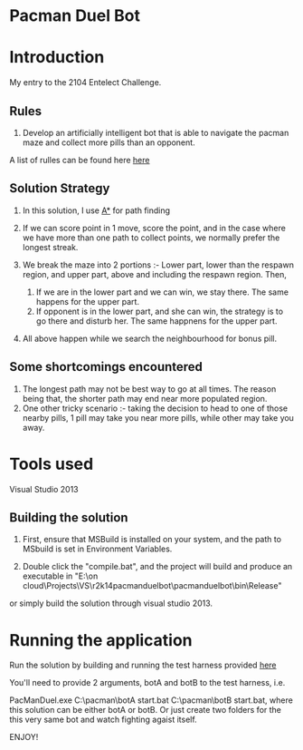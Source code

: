 Pacman Duel Bot
===============

# Introduction

My entry to the 2104 Entelect Challenge.


## Rules
1. Develop an artificially intelligent bot that is able to navigate the pacman maze and collect more pills than an opponent.

A list of rulles can be found here [here](http://challenge.entelect.co.za/DisplayLink.aspx?group=Rules&name=N/A)

## Solution Strategy

1. In this solution, I use [A*](http://en.wikipedia.org/wiki/A*_search_algorithm) for path finding 

2. If we can score point in 1 move, score the point, and in the case where we have more than one path to collect points, we normally prefer the longest streak.

3. We break the maze into 2 portions :- Lower part, lower than the respawn region, and upper part, above and including the respawn region. Then,
 
   1. If we are in the lower part and we can win, we stay there. The same happens for the upper part.
   2. If opponent is in the lower part, and she can win, the strategy is to go there and disturb her. The same happnens for the upper part.

4. All above happen while we search the neighbourhood for bonus pill.

## Some shortcomings encountered
1. The longest path may not be best way to go at all times. The reason being that, the shorter path may end near more populated region.
2. One other tricky scenario :- taking the decision to head to one of those nearby pills, 1 pill may take you near more pills, while other may take you away.

# Tools used

Visual Studio 2013

## Building the solution

1. First, ensure that MSBuild is installed on your system, and the path to MSbuild is set in Environment Variables.

2. Double click the "compile.bat", and the project will build and produce an executable in "E:\on cloud\Projects\VS\r2k14pacmanduelbot\pacmanduelbot\bin\Release"

or simply build the solution through visual studio 2013.


# Running the application

 Run the solution by building and running the test harness provided [here](https://github.com/rm2k/2014-PacMan-TestHarness)

You'll need to provide 2 arguments, botA and botB to the test harness, i.e.

PacManDuel.exe C:\pacman\botA start.bat C:\pacman\botB start.bat, where this solution can be either botA or botB. Or just create two folders for the this very same bot and watch fighting agaist itself.

ENJOY!	
